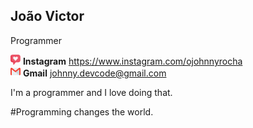 ## João Victor

Programmer

 ![Instagram](https://github.com/JohnnyDev2001/JohnnyDev2001/blob/master/ame.png) **Instagram** https://www.instagram.com/ojohnnyrocha<br>
 ![Gmail](https://github.com/JohnnyDev2001/JohnnyDev2001/blob/master/gmail.png) **Gmail** johnny.devcode@gmail.com
  
  
I'm a programmer and I love doing that.

#Programming changes the world.
